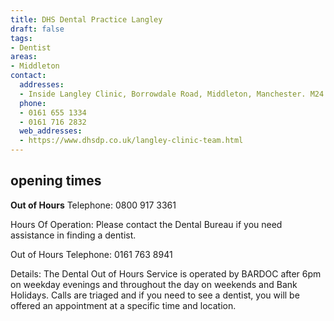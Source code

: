 ```yaml
---
title: DHS Dental Practice Langley
draft: false
tags:
- Dentist
areas:
- Middleton
contact:
  addresses:
  - Inside Langley Clinic, Borrowdale Road, Middleton, Manchester. M24 5QG
  phone:
  - 0161 655 1334
  - 0161 716 2832
  web_addresses:
  - https://www.dhsdp.co.uk/langley-clinic-team.html
---
```


## opening times

**Out of Hours** 
Telephone: 0800 917 3361

Hours Of Operation: Please contact the Dental Bureau if you need assistance in finding a dentist.

Out of Hours Telephone: 0161 763 8941

Details: The Dental Out of Hours Service is operated by BARDOC after 6pm on weekday evenings and throughout the day on weekends and Bank Holidays. Calls are triaged and if you need to see a dentist, you will be offered an appointment at a specific time and location.